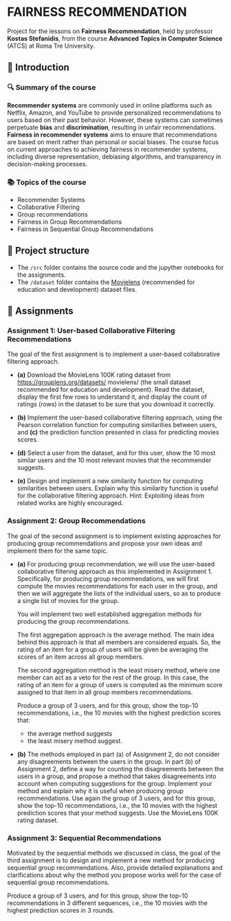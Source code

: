 # FAIRNESS RECOMMENDATION
Project for the lessons on **Fairness Recommendation**, held by professor **Kostas Stefanidis**, from the course **Advanced Topics in Computer Science** (ATCS) at Roma Tre University.

## 📌 Introduction
### 🔍 Summary of the course
**Recommender systems** are commonly used in online platforms such as Netflix, Amazon, and YouTube to provide personalized recommendations to users based on their past behavior. However, these systems can sometimes perpetuate **bias** and **discrimination**, resulting in unfair recommendations. **Fairness in recommender systems** aims to ensure that recommendations are based on merit rather than personal or social biases. The course focus on current approaches to achieving fairness in recommender systems, including diverse representation, debiasing algorithms, and transparency in decision-making processes.  

### 📚 Topics of the course
- Recommender Systems 
- Collaborative Filtering 
- Group recommendations 
- Fairness in Group Recommendations 
- Fairness in Sequential Group Recommendations 

## 🧬 Project structure
- The `/src` folder contains the source code and the jupyther notebooks for the assignments.
- The `/dataset` folder contains the [Movielens](https://grouplens.org/datasets/movielens/) (recommended for education and development) dataset files.

## 📃 Assignments
### Assignment 1: User-based Collaborative Filtering Recommendations

The goal of the first assignment is to implement a user-based collaborative filtering
approach.

- **(a)** Download the MovieLens 100K rating dataset from https://grouplens.org/datasets/
movielens/ (the small dataset recommended for education and development). Read the
dataset, display the first few rows to understand it, and display the count of ratings (rows)
in the dataset to be sure that you download it correctly.

- **(b)** Implement the user-based collaborative filtering approach, using the Pearson
correlation function for computing similarities between users, and
**(c)** the prediction function presented in class for predicting movies scores.

- **(d)** Select a user from the dataset, and for this user, show the 10 most similar users and the 10 most relevant movies that the recommender suggests.

- **(e)** Design and implement a new similarity function for computing similarities between
users. Explain why this similarity function is useful for the collaborative filtering approach.
Hint: Exploiting ideas from related works are highly encouraged.

### Assignment 2: Group Recommendations
The goal of the second assignment is to implement existing approaches for producing
group recommendations and propose your own ideas and implement them for the same
topic.

- **(a)** For producing group recommendation, we will use the user-based collaborative
filtering approach as this implemented in Assignment 1. Specifically, for producing group
recommendations, we will first compute the movies recommendations for each user in
the group, and then we will aggregate the lists of the individual users, so as to produce a
single list of movies for the group.
    
    You will implement two well established aggregation methods for producing the group recommendations.

    The first aggregation approach is the average method. The main idea behind this approach is that all members are considered equals. So, the rating of an item for a group of users will be given be averaging the scores of an item across all group members.

    The second aggregation method is the least misery method, where one member can act as a veto for the rest of the group. In this case, the rating of an item for a group of users is computed as the minimum score assigned to that item in all group members recommendations.

    Produce a group of 3 users, and for this group, show the top-10 recommendations, i.e., the 10 movies with the highest prediction scores that:
    - the average method suggests
    - the least misery method suggest.


- **(b)** The methods employed in part (a) of Assignment 2, do not consider any
disagreements between the users in the group.
In part (b) of Assignment 2, define a way for counting the disagreements between the
users in a group, and propose a method that takes disagreements into account when
computing suggestions for the group.
Implement your method and explain why it is useful when producing group
recommendations.
Use again the group of 3 users, and for this group, show the top-10 recommendations,
i.e., the 10 movies with the highest prediction scores that your method suggests. Use the
MovieLens 100K rating dataset.

### Assignment 3: Sequential Recommendations
Motivated by the sequential methods we discussed in class, the goal of the third
assignment is to design and implement a new method for producing sequential group
recommendations. Also, provide detailed explanations and clarifications about why the
method you propose works well for the case of sequential group recommendations.

Produce a group of 3 users, and for this group, show the top-10 recommendations in 3
different sequences, i.e., the 10 movies with the highest prediction scores in 3 rounds.
